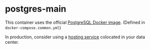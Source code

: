 # postgres-main 

This container uses the official [PostgreSQL Docker image](https://hub.docker.com/_/postgres/). (Defined in `docker-compose.common.yml`)

In production, consider using a [hosting service](https://www.postgresql.org/support/professional_hosting/) 
 colocated in your data center.
